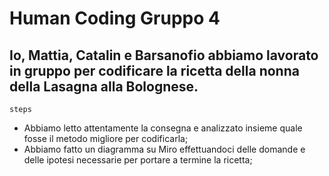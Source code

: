 Human Coding Gruppo 4
===
Io, Mattia, Catalin e Barsanofio abbiamo lavorato in gruppo per codificare la ricetta della nonna della Lasagna alla Bolognese.
-

``steps``

- Abbiamo letto attentamente la consegna e analizzato insieme quale fosse il metodo migliore per codificarla;
- Abbiamo fatto un diagramma su Miro effettuandoci delle domande e delle ipotesi necessarie per portare a termine la ricetta;
